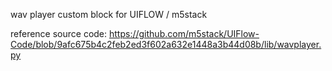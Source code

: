 wav player custom block for UIFLOW / m5stack

reference source code:
https://github.com/m5stack/UIFlow-Code/blob/9afc675b4c2feb2ed3f602a632e1448a3b44d08b/lib/wavplayer.py